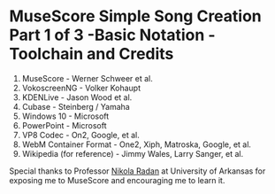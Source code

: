 <!-- 
https://www.markdownguide.org/basic-syntax
https://stackoverflow.com/questions/4823468/comments-in-markdown
-->
# MuseScore Simple Song Creation Part 1 of 3 -Basic Notation - Toolchain and Credits

1. MuseScore - Werner Schweer et al.
2. VokoscreenNG - Volker Kohaupt
3. KDENLive - Jason Wood et al.
4. Cubase - Steinberg / Yamaha
5. Windows 10 - Microsoft
6. PowerPoint - Microsoft
8. VP8 Codec - On2, Google, et al.
9. WebM Container Format - One2, Xiph, Matroska, Google, et al.
10. Wikipedia (for reference) - Jimmy Wales, Larry Sanger, et al.

Special thanks to Professor [Nikola Radan](https://fulbright.uark.edu/departments/music/faculty-and-staff/index/uid/radan/name/Nikola+Radan/) at University of Arkansas for exposing me to MuseScore and encouraging me to learn it.





